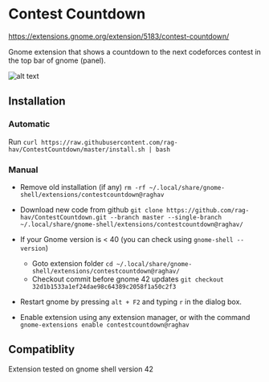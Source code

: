 # Contest Countdown

https://extensions.gnome.org/extension/5183/contest-countdown/

Gnome extension that shows a countdown to the next codeforces contest in the top bar of gnome (panel). 

![alt text](https://github.com/rag-hav/ContestCountdown/blob/master/screenshot.png?raw=true)


## Installation

### Automatic

Run 
```curl https://raw.githubusercontent.com/rag-hav/ContestCountdown/master/install.sh | bash```

### Manual
* Remove old installation (if any)
    ```rm -rf ~/.local/share/gnome-shell/extensions/contestcountdown@raghav```
    
* Download new code from github
    ```git clone https://github.com/rag-hav/ContestCountdown.git --branch master --single-branch ~/.local/share/gnome-shell/extensions/contestcountdown@raghav/```

* If your Gnome version is < 40 (you can check using `gnome-shell --version`)
    * Goto extension folder
```cd ~/.local/share/gnome-shell/extensions/contestcountdown@raghav/```
    * Checkout commit before gnome 42 updates 
```git checkout 32d1b1533a1ef24dae98c64389c2058f1a50c2f3```

* Restart gnome by pressing `alt + F2` and typing `r` in the dialog box.

    
* Enable extension using any extension manager, or with the command
    ```gnome-extensions enable contestcountdown@raghav  ```

## Compatiblity

Extension tested on gnome shell version 42
